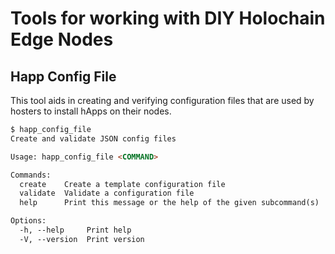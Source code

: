 # Tools for working with DIY Holochain Edge Nodes

## Happ Config File

This tool aids in creating and verifying configuration files that are used by hosters to install hApps on their nodes.

```html
$ happ_config_file 
Create and validate JSON config files

Usage: happ_config_file <COMMAND>

Commands:
  create    Create a template configuration file
  validate  Validate a configuration file
  help      Print this message or the help of the given subcommand(s)

Options:
  -h, --help     Print help
  -V, --version  Print version
```

